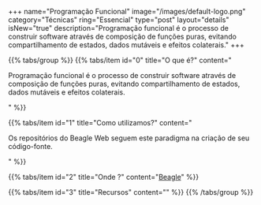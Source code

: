 +++
name="Programação Funcional"
image="/images/default-logo.png"
category="Técnicas"
ring="Essencial"
type="post"
layout="details"
isNew="true"
description="Programação funcional é o processo de construir software através de composição de funções puras, evitando compartilhamento de estados, dados mutáveis e efeitos colaterais."
+++

{{% tabs/group %}}
  {{% tabs/item id="0" title="O que é?" content="<p>Programação funcional é o processo de construir software através de composição de funções puras, evitando compartilhamento de estados, dados mutáveis e efeitos colaterais.</p>" %}}
  
  {{% tabs/item id="1" title="Como utilizamos?" content="<p>Os repositórios do Beagle Web seguem este paradigma na criação de seu código-fonte.</p>" %}}
  
  {{% tabs/item id="2" title="Onde ?" content="<a href='https://usebeagle.io/' target='_blank'>Beagle</a>" %}}

  {{% tabs/item id="3" title="Recursos" content="" %}}
{{% /tabs/group %}}